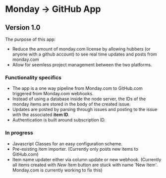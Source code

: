 # Monday -> GitHub App
## Version 1.0

The purpose of this app:
- Reduce the amount of monday.com license by allowing hubbers (or anyone with a github account) to see real time updates and posts from monday.com
- Allow for seemless project management between the two platforms.

### Functionality specifics
- The app is a one way pipeline from Monday.com to GitHub.com triggered from Monday.com webhooks.
- Instead of using a database inside the node server, the IDs of the monday items are stored in the body of the created issue.
- Updates are posted by parsing through issues and posting to the issue with the associated **item ID**.
- Authentication is built around subscription ID.


### In progress
- Javascript Classes for an easy configuration scheme.
- Pre-existing item importer. (Currently only posts new items to GitHub.com)
- Item name updater either via column update or new webhook. (Currently all items created with *New Item* button are stuck with name 'New Item'. Monday.com is currently working to fix this)
